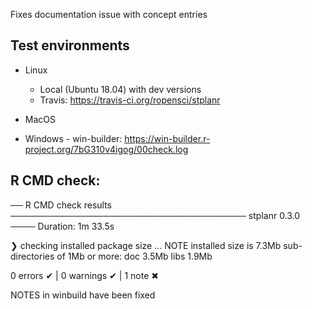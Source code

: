Fixes documentation issue with concept entries

## Test environments

* Linux
  - Local (Ubuntu 18.04) with dev versions
  - Travis: https://travis-ci.org/ropensci/stplanr
  
* MacOS

* Windows - win-builder: https://win-builder.r-project.org/7bG310v4igog/00check.log
  
## R CMD check:

── R CMD check results ────────────────────────────────────── stplanr 0.3.0 ────
Duration: 1m 33.5s

❯ checking installed package size ... NOTE
    installed size is  7.3Mb
    sub-directories of 1Mb or more:
      doc    3.5Mb
      libs   1.9Mb

0 errors ✔ | 0 warnings ✔ | 1 note ✖
  
NOTES in winbuild have been fixed